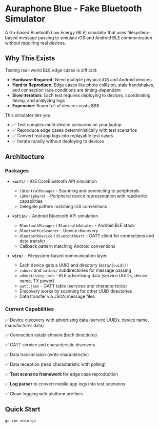 # Auraphone Blue - Fake Bluetooth Simulator

A Go-based Bluetooth Low Energy (BLE) simulator that uses filesystem-based message passing to simulate iOS and Android BLE communication without requiring real devices.

## Why This Exists

Testing real-world BLE edge cases is difficult:
- **Hardware Required:** Need multiple physical iOS and Android devices
- **Hard to Reproduce:** Edge cases like photo collision, stale handshakes, and connection race conditions are timing-dependent
- **Slow Iteration:** Each test requires deploying to devices, coordinating timing, and analyzing logs
- **Expensive:** Room full of devices costs $$$

This simulator lets you:
- ✅ Test complex multi-device scenarios on your laptop
- ✅ Reproduce edge cases deterministically with test scenarios
- ✅ Convert real app logs into replayable test cases
- ✅ Iterate rapidly without deploying to devices

## Architecture

### Packages
- **`swift/`** - iOS CoreBluetooth API simulation
  - `CBCentralManager` - Scanning and connecting to peripherals
  - `CBPeripheral` - Peripheral device representation with read/write capabilities
  - Delegate pattern matching iOS conventions

- **`kotlin/`** - Android Bluetooth API simulation
  - `BluetoothManager` / `BluetoothAdapter` - Android BLE stack
  - `BluetoothLeScanner` - Device discovery
  - `BluetoothDevice` / `BluetoothGatt` - GATT client for connections and data transfer
  - Callback pattern matching Android conventions

- **`wire/`** - Filesystem-based communication layer
  - Each device gets a UUID and directory (`data/{uuid}/`)
  - `inbox/` and `outbox/` subdirectories for message passing
  - `advertising.json` - BLE advertising data (service UUIDs, device name, TX power)
  - `gatt.json` - GATT table (services and characteristics)
  - Discovery works by scanning for other UUID directories
  - Data transfer via JSON message files

### Current Capabilities

✅ Device discovery with advertising data (service UUIDs, device name, manufacturer data)

✅ Connection establishment (both directions)

✅ GATT service and characteristic discovery

✅ Data transmission (write characteristic)

✅ Data reception (read characteristic with polling)

✅ **Test scenario framework** for edge case reproduction

✅ **Log parser** to convert mobile app logs into test scenarios

✅ Clean logging with platform prefixes

## Quick Start

```bash
go run main.go
```

